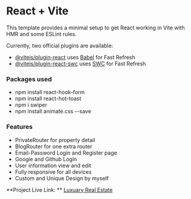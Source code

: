 # React + Vite

This template provides a minimal setup to get React working in Vite with HMR and some ESLint rules.

Currently, two official plugins are available:

- [@vitejs/plugin-react](https://github.com/vitejs/vite-plugin-react/blob/main/packages/plugin-react/README.md) uses [Babel](https://babeljs.io/) for Fast Refresh
- [@vitejs/plugin-react-swc](https://github.com/vitejs/vite-plugin-react-swc) uses [SWC](https://swc.rs/) for Fast Refresh

### Packages used
- npm install react-hook-form
- npm install react-hot-toast
- npm i swiper
- npm install animate.css --save

### Features
- PrivateRouter for property detail
- BlogRouter for one extra router
- Email-Password Login and Register page
- Google and Github Login
- User information view and edit
- Fully responsive for all devices
- Custom and Unique Design by myself

**Project Live Link: ** [Luxuary Real Estate](https://luxury-real-estate-d8d5e.web.app/)